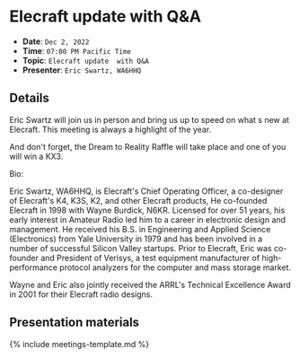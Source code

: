 # Elecraft update  with Q&A

* **Date**: `Dec 2, 2022`
* **Time**: `07:00 PM Pacific Time`
* **Topic**: `Elecraft update  with Q&A`
* **Presenter**: `Eric Swartz, WA6HHQ`

## Details

Eric Swartz will join us in person and bring us up to speed on what   s new at Elecraft.   This meeting is always a highlight of the year.  

And don't forget, the Dream to Reality Raffle will take place and one of you will win a KX3.

Bio:

Eric Swartz, WA6HHQ, is Elecraft's Chief Operating Officer, a co-designer of Elecraft's K4, K3S, K2, and other Elecraft products, He co-founded Elecraft in 1998 with Wayne Burdick, N6KR. Licensed for over 51 years, his early interest in Amateur Radio led him to a career in electronic design and management. He received his B.S. in Engineering and Applied Science (Electronics) from Yale University in 1979 and has been involved in a number of successful Silicon Valley startups. Prior to Elecraft, Eric was co-founder and President of Verisys, a test equipment manufacturer of high-performance protocol analyzers for the computer and mass storage market.
 
Wayne and Eric also jointly received the ARRL's Technical Excellence Award in 2001 for their Elecraft radio designs.

## Presentation materials

{% include meetings-template.md %}

